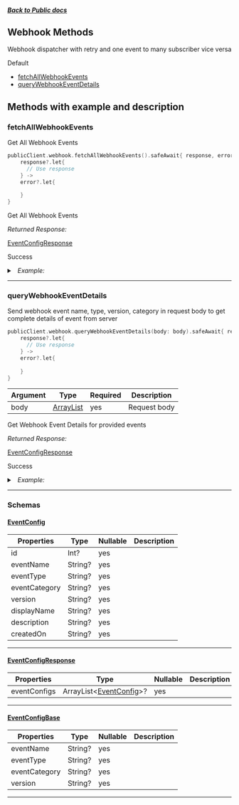



##### [Back to Public docs](./README.md)

## Webhook Methods
Webhook dispatcher with retry and one event to many subscriber vice versa

Default
* [fetchAllWebhookEvents](#fetchallwebhookevents)
* [queryWebhookEventDetails](#querywebhookeventdetails)




## Methods with example and description



### fetchAllWebhookEvents
Get All Webhook Events




```kotlin
publicClient.webhook.fetchAllWebhookEvents().safeAwait{ response, error->
    response?.let{
      // Use response
    } ->
    error?.let{
      
    } 
}
```






Get All Webhook Events

*Returned Response:*




[EventConfigResponse](#EventConfigResponse)

Success




<details>
<summary><i>&nbsp; Example:</i></summary>

```json

```
</details>









---


### queryWebhookEventDetails
Send webhook event name, type, version, category in request body to get complete details of event from server




```kotlin
publicClient.webhook.queryWebhookEventDetails(body: body).safeAwait{ response, error->
    response?.let{
      // Use response
    } ->
    error?.let{
      
    } 
}
```





| Argument  |  Type  | Required | Description |
| --------- | -----  | -------- | ----------- |
| body | [ArrayList<EventConfigBase>](#ArrayList<EventConfigBase>) | yes | Request body |


Get Webhook Event Details for provided events

*Returned Response:*




[EventConfigResponse](#EventConfigResponse)

Success




<details>
<summary><i>&nbsp; Example:</i></summary>

```json

```
</details>









---




### Schemas

 
 
 #### [EventConfig](#EventConfig)

 | Properties | Type | Nullable | Description |
 | ---------- | ---- | -------- | ----------- |
 | id | Int? |  yes  |  |
 | eventName | String? |  yes  |  |
 | eventType | String? |  yes  |  |
 | eventCategory | String? |  yes  |  |
 | version | String? |  yes  |  |
 | displayName | String? |  yes  |  |
 | description | String? |  yes  |  |
 | createdOn | String? |  yes  |  |

---


 
 
 #### [EventConfigResponse](#EventConfigResponse)

 | Properties | Type | Nullable | Description |
 | ---------- | ---- | -------- | ----------- |
 | eventConfigs | ArrayList<[EventConfig](#EventConfig)>? |  yes  |  |

---


 
 
 #### [EventConfigBase](#EventConfigBase)

 | Properties | Type | Nullable | Description |
 | ---------- | ---- | -------- | ----------- |
 | eventName | String? |  yes  |  |
 | eventType | String? |  yes  |  |
 | eventCategory | String? |  yes  |  |
 | version | String? |  yes  |  |

---



